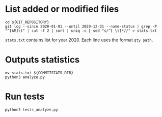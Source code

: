 # List added or modified files

```
cd ${GIT_REPOSITORY}
git log --since 2020-01-01 --until 2020-12-31 --name-status | grep -P "^[AM]\t" | cut -f 2 | sort | uniq -c | sed "s/^[ \t]*//" > stats.txt
```

`stats.txt` contains list for year 2020. Each line uses the format `qty path`.


# Outputs statistics

```
mv stats.txt ${COMMITSTATS_DIR}
python3 analyze.py
```


# Run tests

```
python3 tests_analyze.py
```